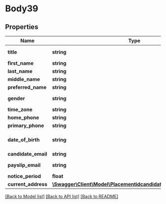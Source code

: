 # Body39

## Properties
Name | Type | Description | Notes
------------ | ------------- | ------------- | -------------
**title** | **string** | this is title must be one of enum | [optional] 
**first_name** | **string** | First Name | 
**last_name** | **string** | Last Name | 
**middle_name** | **string** | Middle Name | [optional] 
**preferred_name** | **string** | this is name of preferred | [optional] 
**gender** | **string** | Gender. Please refer to reference section for gender | [optional] 
**time_zone** | **string** | this is timezone name | [optional] 
**home_phone** | **string** | Home phone | [optional] 
**primary_phone** | **string** | Primary Phone | [optional] 
**date_of_birth** | **string** | Date of Birth. Must be in format \&quot;yyyy-MM-dd&#x27;T&#x27;HH:mm:ss.SSS&#x27;Z&#x27;\&quot; | [optional] 
**candidate_email** | **string** | email | 
**payslip_email** | **string** | Candidate payslip email. It&#x27;s unique. | 
**notice_period** | **float** |  | [optional] 
**current_address** | [**\Swagger\Client\Model\PlacementidcandidatedetailCurrentAddress**](PlacementidcandidatedetailCurrentAddress.md) |  | [optional] 

[[Back to Model list]](../../README.md#documentation-for-models) [[Back to API list]](../../README.md#documentation-for-api-endpoints) [[Back to README]](../../README.md)

